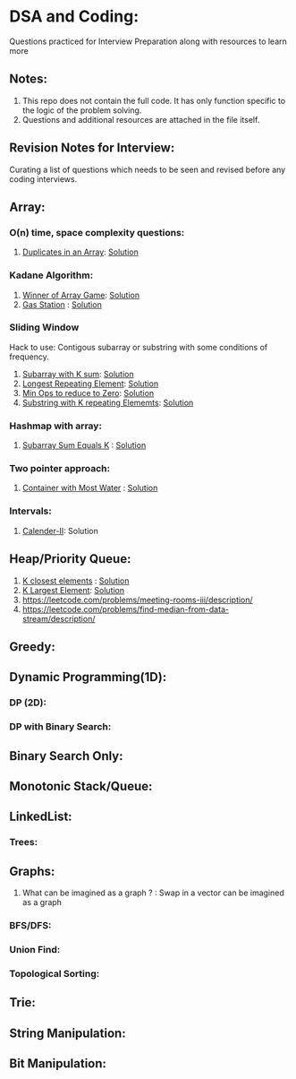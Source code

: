 # DSA and Coding:
Questions practiced for Interview Preparation along with resources to learn more

## Notes:
1. This repo does not contain the full code. It has only function specific to the logic of the problem solving.
2. Questions and additional resources are attached in the file itself.


## Revision Notes for Interview:
Curating a list of questions which needs to be seen and revised before any coding interviews.

## Array:
### O(n) time, space complexity questions:
1. [Duplicates in an Array](https://leetcode.com/problems/find-all-duplicates-in-an-array/description/): [Solution](https://github.com/khushboo-goel/competitive-coding/blob/main/Arrays/442_duplicate.cpp)
### Kadane Algorithm:
1. [Winner of Array Game](https://leetcode.com/problems/find-the-winner-of-an-array-game/description/): [Solution](https://github.com/khushboo-goel/competitive-coding/blob/main/Arrays/1538_winner.cpp)
2. [Gas Station](https://leetcode.com/problems/gas-station/description/?envType=list&envId=pcxjbubg) : [Solution](https://github.com/khushboo-goel/competitive-coding/blob/main/Greedy/134_gasStation.cpp)
### Sliding Window
Hack to use: Contigous subarray or substring with some conditions of frequency.
1. [Subarray with K sum](https://leetcode.com/problems/subarray-product-less-than-k/): [Solution](https://github.com/khushboo-goel/competitive-coding/blob/main/Arrays/713_subarray_k_product.cpp)
2. [Longest Repeating Element](https://leetcode.com/problems/longest-repeating-character-replacement/): [Solution](https://github.com/khushboo-goel/competitive-coding/blob/main/Arrays/424_longestRepeatingChar.cpp)
3. [Min Ops to reduce to Zero](https://leetcode.com/problems/minimum-operations-to-reduce-x-to-zero/): [Solution](https://github.com/khushboo-goel/competitive-coding/blob/main/Arrays/1658_reduceXToZero.cpp)
4. [Substring with K repeating Elememts](https://leetcode.com/problems/longest-substring-with-at-least-k-repeating-characters/): [Solution](https://github.com/khushboo-goel/competitive-coding/blob/main/Arrays/395_substringKrepeating.cpp)
### Hashmap with array:
1. [Subarray Sum Equals K](https://leetcode.com/problems/subarray-sum-equals-k/description/) : [Solution](https://github.com/khushboo-goel/competitive-coding/blob/main/Arrays/560_subarraySumK.cpp)
### Two pointer approach:
1. [Container with Most Water](https://leetcode.com/problems/container-with-most-water/description/) : [Solution](https://github.com/khushboo-goel/competitive-coding/blob/main/Arrays/maxContainWater.cpp)
### Intervals:
1. [Calender-II](https://leetcode.com/problems/my-calendar-iii/description/): Solution

## Heap/Priority Queue:
1. [K closest elements](https://leetcode.com/problems/find-k-closest-elements/description/) : [Solution](https://github.com/khushboo-goel/competitive-coding/blob/main/Queue/kClosestEl.cpp)
2. [K Largest Element](https://leetcode.com/problems/kth-largest-element-in-an-array/description/): [Solution]()
3. https://leetcode.com/problems/meeting-rooms-iii/description/
5. https://leetcode.com/problems/find-median-from-data-stream/description/

## Greedy:
## Dynamic Programming(1D):
### DP (2D):
### DP with Binary Search:
## Binary Search Only:
## Monotonic Stack/Queue:
## LinkedList:
### Trees:
## Graphs:
1. What can be imagined as a graph ? : Swap in a vector can be imagined as a graph
### BFS/DFS:
### Union Find:
### Topological Sorting:
## Trie:
## String Manipulation:
## Bit Manipulation:
